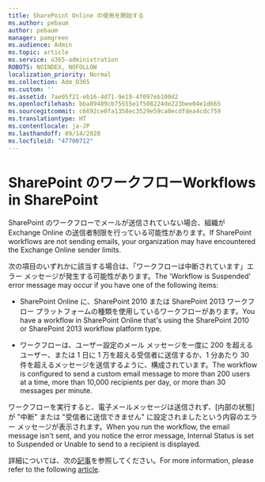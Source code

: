 ```yaml
---
title: SharePoint Online の使用を開始する
ms.author: pebaum
author: pebaum
manager: pamgreen
ms.audience: Admin
ms.topic: article
ms.service: o365-administration
ROBOTS: NOINDEX, NOFOLLOW
localization_priority: Normal
ms.collection: Adm_O365
ms.custom: ''
ms.assetid: 7ae05f21-eb16-4d71-9e19-4f097eb100d2
ms.openlocfilehash: bba89489cb75555e1f508224de223bee04e1d665
ms.sourcegitcommit: c6692ce0fa1358ec3529e59ca0ecdfdea4cdc759
ms.translationtype: HT
ms.contentlocale: ja-JP
ms.lasthandoff: 09/14/2020
ms.locfileid: "47700712"
---
```

# <a name="workflows-in-sharepoint"></a><span data-ttu-id="8945d-102">SharePoint のワークフロー</span><span class="sxs-lookup"><span data-stu-id="8945d-102">Workflows in SharePoint</span></span>

<span data-ttu-id="8945d-103">SharePoint のワークフローでメールが送信されていない場合、組織が Exchange Online の送信者制限を行っている可能性があります。</span><span class="sxs-lookup"><span data-stu-id="8945d-103">If SharePoint workflows are not sending emails, your organization may have encountered the Exchange Online sender limits.</span></span>

<span data-ttu-id="8945d-104">次の項目のいずれかに該当する場合は、「ワークフローは中断されています」エラー メッセージが発生する可能性があります。</span><span class="sxs-lookup"><span data-stu-id="8945d-104">The 'Workflow is Suspended' error message may occur if you have one of the following items:</span></span>

- <span data-ttu-id="8945d-105">SharePoint Online に、SharePoint 2010 または SharePoint 2013 ワークフロー プラットフォームの種類を使用しているワークフローがあります。</span><span class="sxs-lookup"><span data-stu-id="8945d-105">You have a workflow in SharePoint Online that's using the SharePoint 2010 or SharePoint 2013 workflow platform type.</span></span>

- <span data-ttu-id="8945d-106">ワークフローは、ユーザー設定のメール メッセージを一度に 200 を超えるユーザー、または 1 日に 1 万を超える受信者に送信するか、1 分あたり 30 件を超えるメッセージを送信するように、構成されています。</span><span class="sxs-lookup"><span data-stu-id="8945d-106">The workflow is configured to send a custom email message to more than 200 users at a time, more than 10,000 recipients per day, or more than 30 messages per minute.</span></span>

<span data-ttu-id="8945d-107">ワークフローを実行すると、電子メールメッセージは送信されず、[内部の状態] が "中断" または "受信者に送信できません" に設定されましたという内容のエラー メッセージが表示されます。</span><span class="sxs-lookup"><span data-stu-id="8945d-107">When you run the workflow, the email message isn't sent, and you notice the error message, Internal Status is set to Suspended or Unable to send to a recipient is displayed.</span></span>

<span data-ttu-id="8945d-108">詳細については、次の[記事](https://docs.microsoft.com/sharepoint/support/workflows/configured-workflow-fails-running)を参照してください。</span><span class="sxs-lookup"><span data-stu-id="8945d-108">For more information, please refer to the following [article](https://docs.microsoft.com/sharepoint/support/workflows/configured-workflow-fails-running).</span></span>

